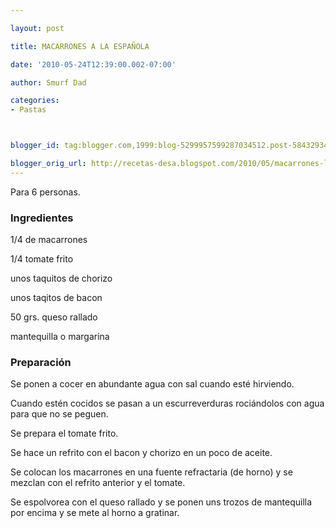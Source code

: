 ```yaml
---

layout: post

title: MACARRONES A LA ESPAÑOLA

date: '2010-05-24T12:39:00.002-07:00'

author: Smurf Dad

categories:
- Pastas



blogger_id: tag:blogger.com,1999:blog-5299957599287034512.post-5843293498212723187

blogger_orig_url: http://recetas-desa.blogspot.com/2010/05/macarrones-la-espanola.html
---
```


Para 6 personas.

<h3>Ingredientes</h3>

1/4 de macarrones

1/4 tomate frito

unos taquitos de chorizo

unos taqitos de bacon

50 grs. queso rallado

mantequilla o margarina

<h3>Preparación</h3>

Se ponen a cocer en abundante agua con sal cuando esté hirviendo.

Cuando estén cocidos se pasan a un escurreverduras rociándolos con agua para que no se peguen.

Se prepara el tomate frito.

Se hace un refrito con el bacon y chorizo en un poco de aceite.

Se colocan los macarrones en una fuente refractaria (de horno) y se mezclan con el refrito anterior y el tomate.

Se espolvorea con el queso rallado y se ponen uns trozos de mantequilla por encima y se mete al horno a gratinar.